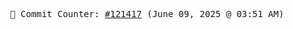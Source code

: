 <p align="center">
    <samp>
        📮 Commit Counter: <a href="https://github.com/Javascript-void0/Javascript-void0/commits/main">#121417</a> (June 09, 2025 @ 03:51 AM)
    </samp>
</p>